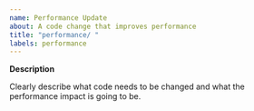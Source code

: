 ```yaml
---
name: Performance Update
about: A code change that improves performance
title: "performance/ "
labels: performance
---
```


**Description**

Clearly describe what code needs to be changed and what the performance impact is going to be.

